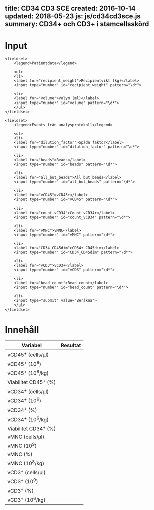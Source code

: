 title: CD34 CD3 SCE
created: 2016-10-14
updated: 2018-05-23
js: js/cd34cd3sce.js
summary: CD34+ och CD3+ i stamcellsskörd
---

# Input

<form id="calc" action="javascript:cd34cd3calc()">

    <fieldset>
        <legend>Patientdata</legend>

        <ul>
        <li>
        <label for="recipient_weight">Recipientvikt (kg)</label>
        <input type="number" id="recipient_weight" pattern="\d*">

        <li>
        <label for="volume">Volym (ml)</label>
        <input type="number" id="volume" pattern="\d*">
        </ul>
    </fieldset>

    <fieldset>
        <legend>Events från analysprotokoll</legend>

        <ul>
        <li>
        <label for="dilution_factor">Spädn faktor</label>
        <input type="number" id="dilution_factor" pattern="\d*">

        <li>
        <label for="beads">Beads</label>
        <input type="number" id="beads" pattern="\d*">

        <li>
        <label for="all_but_beads">All but beads</label>
        <input type="number" id="all_but_beads" pattern="\d*">

        <li>
        <label for="vCD45">vCD45+</label>
        <input type="number" id="vCD45" pattern="\d*">

        <li>
        <label for="count_vCD34">Count vCD34+</label>
        <input type="number" id="count_vCD34" pattern="\d*">

        <li>
        <label for="vMNC">vMNC</label>
        <input type="number" id="vMNC" pattern="\d*">

        <li>
        <label for="CD34_CD45dim">CD34+ CD45dim</label>
        <input type="number" id="CD34_CD45dim" pattern="\d*">

        <li>
        <label for="vCD3">vCD3+</label>
        <input type="number" id="vCD3" pattern="\d*">

        <li>
        <label for="bead_count">Bead count</label>
        <input type="number" id="bead_count" pattern="\d*">

        <li>
        <input type="submit" value="Beräkna">
        </ul>
    </fieldset>
</form>

# Innehåll

<table>
    <thead>
        <tr>
            <th>Variabel</th>
            <th>Resultat</th>
        </tr>
    </thead>
    <tbody>
        <tr>
            <td>vCD45<sup>+</sup> (cells/&mu;l)</td>
            <td id="CD45_cells"></td>
        </tr>
        <tr>
            <td>vCD45<sup>+</sup> (10<sup>9</sup>)</td>
            <td id="CD45_tot"></td>
        </tr>
        <tr>
            <td>vCD45<sup>+</sup> (10<sup>8</sup>/kg)</td>
            <td id="CD45_kg"></td>
        </tr>
        <tr>
            <td>Viabilitet CD45<sup>+</sup> (%)</td>
            <td id="CD45_viability"></td>
        </tr>
        <tr>
            <td>vCD34<sup>+</sup> (cells/&mu;l)</td>
            <td id="CD34_cells"></td>
        </tr>
        <tr>
            <td>vCD34<sup>+</sup> (10<sup>6</sup>)</td>
            <td id="CD34_tot"></td>
        </tr>
        <tr>
            <td>vCD34<sup>+</sup> (%)</td>
            <td id="CD34_percent"></td>
        </tr>
        <tr class="info">
            <td>vCD34<sup>+</sup> (10<sup>6</sup>/kg)</td>
            <td id="CD34_kg"></td>
        </tr>
        <tr>
            <td>Viabilitet CD34<sup>+</sup> (%)</td>
            <td id="CD34_viability"></td>
        </tr>
        <tr>
            <td>vMNC (cells/&mu;l)</td>
            <td id="MNC_cells"></td>
        </tr>
        <tr>
            <td>vMNC (10<sup>9</sup>)</td>
            <td id="MNC_tot"></td>
        </tr>
        <tr>
            <td>vMNC (%)</td>
            <td id="MNC_percent"></td>
        </tr>
        <tr>
            <td>vMNC (10<sup>8</sup>/kg)</td>
            <td id="MNC_kg"></td>
        </tr>
        <tr>
            <td>vCD3<sup>+</sup> (cells/&mu;l)</td>
            <td id="CD3_cells"></td>
        </tr>
        <tr>
            <td>vCD3<sup>+</sup> (10<sup>9</sup>)</td>
            <td id="CD3_tot"></td>
        </tr>
        <tr>
            <td>vCD3<sup>+</sup> (%)</td>
            <td id="CD3_percent"></td>
        </tr>
        <tr>
            <td>vCD3<sup>+</sup> (10<sup>6</sup>/kg)</td>
            <td id="CD3_kg"></td>
        </tr>
    </tbody>
</table>
